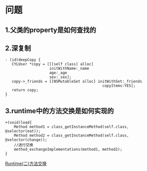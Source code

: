 # 问题

## 1.父类的property是如何查找的

## 2.深复制
```
- (id)deepCopy {
   CYLUser *copy = [[[self class] alloc]
                    initWithName:_name
                    age:_age
                    sex:_sex];
   copy->_friends = [[NSMutableSet alloc] initWithSet:_friends
                                            copyItems:YES];
   return copy;
}

```

## 3.runtime中的方法交换是如何实现的
```
+(void)load{
    Method method1 = class_getInstanceMethod(self.class, @selector(eat));
    Method method2 = class_getInstanceMethod(self.class, @selector(change));
    //进行交换
    method_exchangeImplementations(method1, method2);
}
```
[Runtime(二)方法交换](https://www.jianshu.com/p/25c62ce39ae4)




